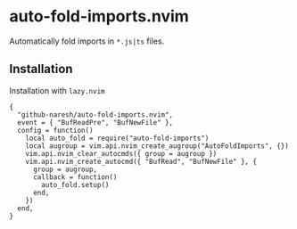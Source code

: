 # auto-fold-imports.nvim

Automatically fold imports in `*.js|ts` files.

## Installation

Installation with `lazy.nvim`

```
{
  "github-naresh/auto-fold-imports.nvim",
  event = { "BufReadPre", "BufNewFile" },
  config = function()
    local auto_fold = require("auto-fold-imports")
    local augroup = vim.api.nvim_create_augroup("AutoFoldImports", {})
    vim.api.nvim_clear_autocmds({ group = augroup })
    vim.api.nvim_create_autocmd({ "BufRead", "BufNewFile" }, {
      group = augroup,
      callback = function()
        auto_fold.setup()
      end,
    })
  end,
}
```
